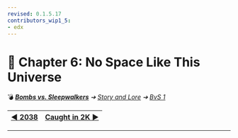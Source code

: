 ```yaml
---
revised: 0.1.5.17
contributors_wip1_5:
- edx
---
```


# 📄 Chapter 6: No Space Like This Universe

💣 ***[Bombs vs. Sleepwalkers][home]** ➔ [Story and Lore][story] ➔ [BvS 1][story_bvs1]*

| [◀️ 2038][prev] | [Caught in 2K ▶️][next] |
| --: | :-- |

****

[home]: /README.md
[prev]: /story/bvs1/05_2038.md
[next]: /story/bvs1/07_caught_in_2k.md
[story]: /story/readme.md
[story_bvs1]: /story/bvs1/readme.md
